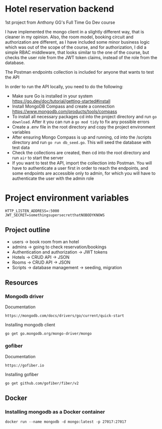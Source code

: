 # Hotel reservation backend

1st project from Anthony GG's Full Time Go Dev course

I have implemented the mongo client in a slightly different way, that is cleaner in my opinion.
Also, the room model, booking circuit and authorization are different, as I have included some minor business logic which was out of the scope of the course, and for authorization, I did a simple RBAC middleware, that looks similar to the one of the course, but checks the user role from the JWT token claims, instead of the role from the database.

The Postman endpoints collection is included for anyone that wants to test the API

In order to run the API locally, you need to do the following:

- Make sure Go is installed in your system https://go.dev/doc/tutorial/getting-started#install
- Install MongoDB Compass and create a connection https://www.mongodb.com/products/tools/compass
- To install all necessary packages cd into the project directory and run `go download`. After it you can run a `go mod tidy` to fix any possible errors
- Create a .env file in the root directory and copy the project environment variables
- After ensuring Mongo Compass is up and running, cd into the /scripts directory and run `go run db_seed.go`. This will seed the database with test data
- Check the collections are created, then cd into the root directory and run `air` to start the server
- If you want to test the API, import the collection into Postman. You will have to authenticate a user first in order to reach the endpoints, and
  some endpoints are accessible only to admin, for which you will have to authenticate the user with the admin role

# Project environment variables

```
HTTP_LISTEN_ADDRESS=:5000
JWT_SECRET=somethingsupersecretthatNOBODYKNOWS
```

## Project outline

- users -> book room from an hotel
- admins -> going to check reservation/bookings
- Authentication and authorization -> JWT tokens
- Hotels -> CRUD API -> JSON
- Rooms -> CRUD API -> JSON
- Scripts -> database management -> seeding, migration

## Resources

### Mongodb driver

Documentation

```
https://mongodb.com/docs/drivers/go/current/quick-start
```

Installing mongodb client

```
go get go.mongodb.org/mongo-driver/mongo
```

### gofiber

Documentation

```
https://gofiber.io
```

Installing gofiber

```
go get github.com/gofiber/fiber/v2
```

## Docker

### Installing mongodb as a Docker container

```
docker run --name mongodb -d mongo:latest -p 27017:27017
```
